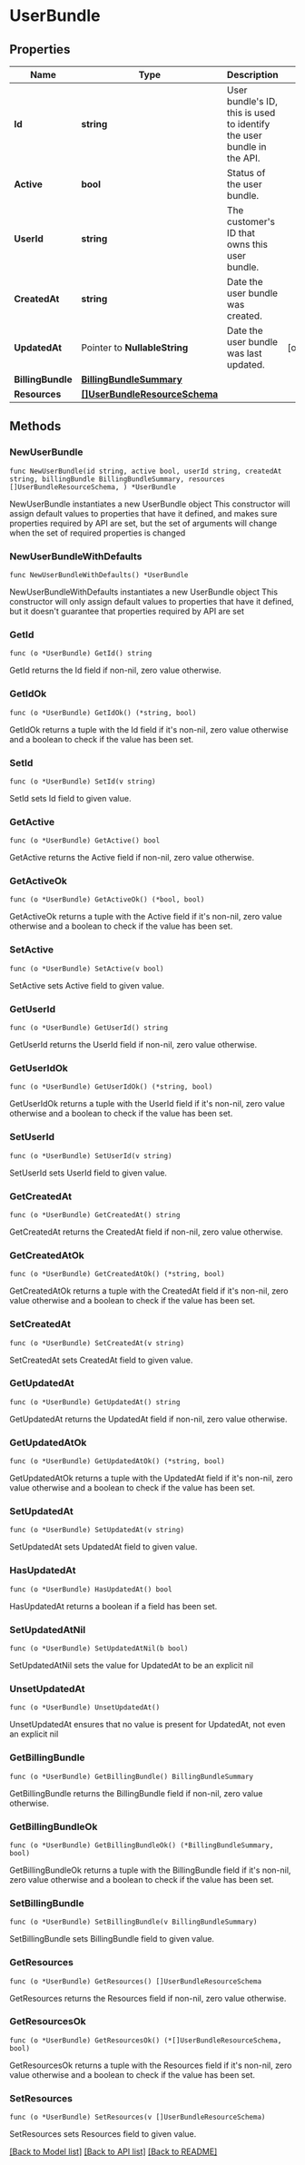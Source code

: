 # UserBundle

## Properties

Name | Type | Description | Notes
------------ | ------------- | ------------- | -------------
**Id** | **string** | User bundle&#39;s ID, this is used to identify the user bundle in the API. | 
**Active** | **bool** | Status of the user bundle. | 
**UserId** | **string** | The customer&#39;s ID that owns this user bundle. | 
**CreatedAt** | **string** | Date the user bundle was created. | 
**UpdatedAt** | Pointer to **NullableString** | Date the user bundle was last updated. | [optional] 
**BillingBundle** | [**BillingBundleSummary**](BillingBundleSummary.md) |  | 
**Resources** | [**[]UserBundleResourceSchema**](UserBundleResourceSchema.md) |  | 

## Methods

### NewUserBundle

`func NewUserBundle(id string, active bool, userId string, createdAt string, billingBundle BillingBundleSummary, resources []UserBundleResourceSchema, ) *UserBundle`

NewUserBundle instantiates a new UserBundle object
This constructor will assign default values to properties that have it defined,
and makes sure properties required by API are set, but the set of arguments
will change when the set of required properties is changed

### NewUserBundleWithDefaults

`func NewUserBundleWithDefaults() *UserBundle`

NewUserBundleWithDefaults instantiates a new UserBundle object
This constructor will only assign default values to properties that have it defined,
but it doesn't guarantee that properties required by API are set

### GetId

`func (o *UserBundle) GetId() string`

GetId returns the Id field if non-nil, zero value otherwise.

### GetIdOk

`func (o *UserBundle) GetIdOk() (*string, bool)`

GetIdOk returns a tuple with the Id field if it's non-nil, zero value otherwise
and a boolean to check if the value has been set.

### SetId

`func (o *UserBundle) SetId(v string)`

SetId sets Id field to given value.


### GetActive

`func (o *UserBundle) GetActive() bool`

GetActive returns the Active field if non-nil, zero value otherwise.

### GetActiveOk

`func (o *UserBundle) GetActiveOk() (*bool, bool)`

GetActiveOk returns a tuple with the Active field if it's non-nil, zero value otherwise
and a boolean to check if the value has been set.

### SetActive

`func (o *UserBundle) SetActive(v bool)`

SetActive sets Active field to given value.


### GetUserId

`func (o *UserBundle) GetUserId() string`

GetUserId returns the UserId field if non-nil, zero value otherwise.

### GetUserIdOk

`func (o *UserBundle) GetUserIdOk() (*string, bool)`

GetUserIdOk returns a tuple with the UserId field if it's non-nil, zero value otherwise
and a boolean to check if the value has been set.

### SetUserId

`func (o *UserBundle) SetUserId(v string)`

SetUserId sets UserId field to given value.


### GetCreatedAt

`func (o *UserBundle) GetCreatedAt() string`

GetCreatedAt returns the CreatedAt field if non-nil, zero value otherwise.

### GetCreatedAtOk

`func (o *UserBundle) GetCreatedAtOk() (*string, bool)`

GetCreatedAtOk returns a tuple with the CreatedAt field if it's non-nil, zero value otherwise
and a boolean to check if the value has been set.

### SetCreatedAt

`func (o *UserBundle) SetCreatedAt(v string)`

SetCreatedAt sets CreatedAt field to given value.


### GetUpdatedAt

`func (o *UserBundle) GetUpdatedAt() string`

GetUpdatedAt returns the UpdatedAt field if non-nil, zero value otherwise.

### GetUpdatedAtOk

`func (o *UserBundle) GetUpdatedAtOk() (*string, bool)`

GetUpdatedAtOk returns a tuple with the UpdatedAt field if it's non-nil, zero value otherwise
and a boolean to check if the value has been set.

### SetUpdatedAt

`func (o *UserBundle) SetUpdatedAt(v string)`

SetUpdatedAt sets UpdatedAt field to given value.

### HasUpdatedAt

`func (o *UserBundle) HasUpdatedAt() bool`

HasUpdatedAt returns a boolean if a field has been set.

### SetUpdatedAtNil

`func (o *UserBundle) SetUpdatedAtNil(b bool)`

 SetUpdatedAtNil sets the value for UpdatedAt to be an explicit nil

### UnsetUpdatedAt
`func (o *UserBundle) UnsetUpdatedAt()`

UnsetUpdatedAt ensures that no value is present for UpdatedAt, not even an explicit nil
### GetBillingBundle

`func (o *UserBundle) GetBillingBundle() BillingBundleSummary`

GetBillingBundle returns the BillingBundle field if non-nil, zero value otherwise.

### GetBillingBundleOk

`func (o *UserBundle) GetBillingBundleOk() (*BillingBundleSummary, bool)`

GetBillingBundleOk returns a tuple with the BillingBundle field if it's non-nil, zero value otherwise
and a boolean to check if the value has been set.

### SetBillingBundle

`func (o *UserBundle) SetBillingBundle(v BillingBundleSummary)`

SetBillingBundle sets BillingBundle field to given value.


### GetResources

`func (o *UserBundle) GetResources() []UserBundleResourceSchema`

GetResources returns the Resources field if non-nil, zero value otherwise.

### GetResourcesOk

`func (o *UserBundle) GetResourcesOk() (*[]UserBundleResourceSchema, bool)`

GetResourcesOk returns a tuple with the Resources field if it's non-nil, zero value otherwise
and a boolean to check if the value has been set.

### SetResources

`func (o *UserBundle) SetResources(v []UserBundleResourceSchema)`

SetResources sets Resources field to given value.



[[Back to Model list]](../README.md#documentation-for-models) [[Back to API list]](../README.md#documentation-for-api-endpoints) [[Back to README]](../README.md)


